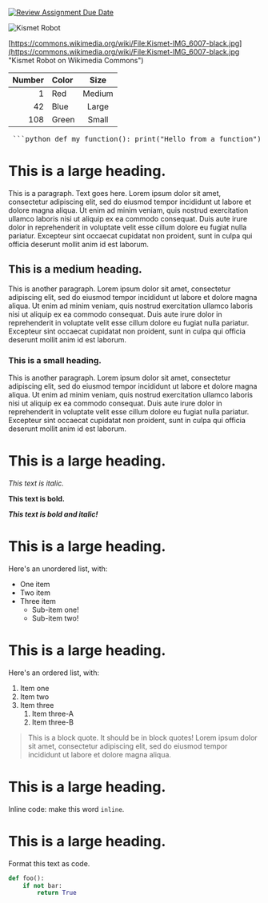[![Review Assignment Due Date](https://classroom.github.com/assets/deadline-readme-button-22041afd0340ce965d47ae6ef1cefeee28c7c493a6346c4f15d667ab976d596c.svg)](https://classroom.github.com/a/GGTIybmg)

<!--SHow Kismet robot image and inline link to Wikimedia Commons // -->

![Kismet Robot](https://upload.wikimedia.org/wikipedia/commons/0/03/Kismet-IMG_6007-black.jpg)

[https://commons.wikimedia.org/wiki/File:Kismet-IMG_6007-black.jpg](https://commons.wikimedia.org/wiki/File:Kismet-IMG_6007-black.jpg "Kismet Robot on Wikimedia Commons")

|   Number | Color     |   Size   |
|--------:|:----------|:--------:|
|      1  | Red       |  Medium  |
|     42  | Blue      |   Large  |
|    108  | Green     |   Small  |

<pre> ```python def my_function(): print("Hello from a function") ``` </pre>

# This is a large heading. 

This is a paragraph. Text goes here. Lorem ipsum dolor sit amet, consectetur adipiscing elit, sed do eiusmod tempor incididunt ut labore et dolore magna aliqua. Ut enim ad minim veniam, quis nostrud exercitation ullamco laboris nisi ut aliquip ex ea commodo consequat. Duis aute irure dolor in reprehenderit in voluptate velit esse cillum dolore eu fugiat nulla pariatur. Excepteur sint occaecat cupidatat non proident, sunt in culpa qui officia deserunt mollit anim id est laborum.

## This is a medium heading. 

This is another paragraph. Lorem ipsum dolor sit amet, consectetur adipiscing elit, sed do eiusmod tempor incididunt ut labore et dolore magna aliqua. Ut enim ad minim veniam, quis nostrud exercitation ullamco laboris nisi ut aliquip ex ea commodo consequat. Duis aute irure dolor in reprehenderit in voluptate velit esse cillum dolore eu fugiat nulla pariatur. Excepteur sint occaecat cupidatat non proident, sunt in culpa qui officia deserunt mollit anim id est laborum.

### This is a small heading. 

This is another paragraph. Lorem ipsum dolor sit amet, consectetur adipiscing elit, sed do eiusmod tempor incididunt ut labore et dolore magna aliqua. Ut enim ad minim veniam, quis nostrud exercitation ullamco laboris nisi ut aliquip ex ea commodo consequat. Duis aute irure dolor in reprehenderit in voluptate velit esse cillum dolore eu fugiat nulla pariatur. Excepteur sint occaecat cupidatat non proident, sunt in culpa qui officia deserunt mollit anim id est laborum.

# This is a large heading. 

_This text is italic._

__This text is bold.__

___This text is bold and italic!___

# This is a large heading. 

Here's an unordered list, with:
- One item
- Two item
- Three item
  - Sub-item one!
  - Sub-item two!

# This is a large heading. 

Here's an ordered list, with:
1. Item one
2. Item two
3. Item three  
   1. Item three-A  
   2. Item three-B  

> This is a block quote. It should be in block quotes! Lorem ipsum dolor sit amet, consectetur adipiscing elit, sed do eiusmod tempor incididunt ut labore et dolore magna aliqua.

# This is a large heading. 

Inline code: make this word `inline`.

# This is a large heading. 

Format this text as code.
```python
def foo():
    if not bar:
        return True

